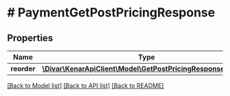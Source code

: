 # # PaymentGetPostPricingResponse

## Properties

Name | Type | Description | Notes
------------ | ------------- | ------------- | -------------
**reorder** | [**\Divar\KenarApiClient\Model\GetPostPricingResponseReorder**](GetPostPricingResponseReorder.md) |  | [optional]

[[Back to Model list]](../../README.md#models) [[Back to API list]](../../README.md#endpoints) [[Back to README]](../../README.md)

